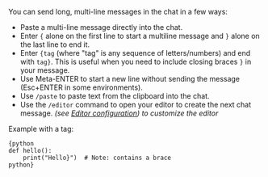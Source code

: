 You can send long, multi-line messages in the chat in a few ways:
  - Paste a multi-line message directly into the chat.
  - Enter `{` alone on the first line to start a multiline message and `}` alone on the last line to end it.
  - Enter `{tag` (where "tag" is any sequence of letters/numbers) and end with `tag}`. This is useful when you need to include closing braces `}` in your message.
  - Use Meta-ENTER to start a new line without sending the message (Esc+ENTER in some environments).
  - Use `/paste` to paste text from the clipboard into the chat.
  - Use the `/editor` command to open your editor to create the next chat message. *(see [Editor configuration](/docs/config/editor.html)) to customize the editor*

Example with a tag:
```
{python
def hello():
    print("Hello}")  # Note: contains a brace
python}
```
